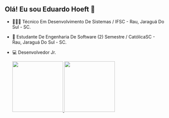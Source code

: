 ## Olá! Eu sou Eduardo Hoeft 👋

- 🧑🏼‍🎓 Técnico Em Desenvolvimento De Sistemas / IFSC - Rau, Jaraguá Do Sul - SC.
- 🌱 Estudante De Engenharia De Software (2) Semestre / CatólicaSC - Rau, Jaraguá Do Sul - SC.
- 💻 Desenvolvedor Jr.

  <div>
    <a href="https://github.com/EduardoHoeft">
      <img height="160em" src="https://github-readme-stats.vercel.app/api?username=eduardohoeft&show_icons=true&theme=dark&include_all_commits=true&count_private=true"/>
      <img height="160em" src="https://github-readme-stats.vercel.app/api/top-langs/?username=eduardohoeft&layout=compact&langs_count=16&theme=dark"/>
  </div>
<!--
**EduardoHoeft/eduardohoeft** is a ✨ _special_ ✨ repository because its `README.md` (this file) appears on your GitHub profile.

Here are some ideas to get you started:

- 🔭 I’m currently working on ...
- 🌱 Sou estudante de engenharia de software.
- 👯 I’m looking to collaborate on ...
- 🤔 I’m looking for help with ...
- 💬 Ask me about ...
- 📫 How to reach me: ...
- 😄 Pronouns: ...
- ⚡ Fun fact: ...
-->
